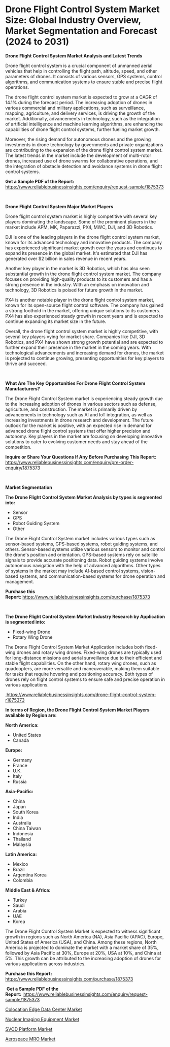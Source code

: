 <p><h1>Drone Flight Control System Market Size: Global Industry Overview, Market Segmentation and Forecast (2024 to 2031)</h1></p><p><strong>Drone Flight Control System Market Analysis and Latest Trends</strong></p>
<p><p>Drone flight control system is a crucial component of unmanned aerial vehicles that help in controlling the flight path, altitude, speed, and other parameters of drones. It consists of various sensors, GPS systems, control algorithms, and communication systems to ensure stable and precise flight operations.</p><p>The drone flight control system market is expected to grow at a CAGR of 14.1% during the forecast period. The increasing adoption of drones in various commercial and military applications, such as surveillance, mapping, agriculture, and delivery services, is driving the growth of the market. Additionally, advancements in technology, such as the integration of artificial intelligence and machine learning algorithms, are enhancing the capabilities of drone flight control systems, further fueling market growth.</p><p>Moreover, the rising demand for autonomous drones and the growing investments in drone technology by governments and private organizations are contributing to the expansion of the drone flight control system market. The latest trends in the market include the development of multi-rotor drones, increased use of drone swarms for collaborative operations, and the integration of obstacle detection and avoidance systems in drone flight control systems.</p></p>
<p><strong>Get a Sample PDF of the Report:&nbsp;</strong> <a href="https://www.reliablebusinessinsights.com/enquiry/request-sample/1875373">https://www.reliablebusinessinsights.com/enquiry/request-sample/1875373</a></p>
<p>&nbsp;</p>
<p><strong>Drone Flight Control System Major Market Players</strong></p>
<p><p>Drone flight control system market is highly competitive with several key players dominating the landscape. Some of the prominent players in the market include APM, MK, Paparazzi, PX4, MWC, DJI, and 3D Robotics.</p><p>DJI is one of the leading players in the drone flight control system market, known for its advanced technology and innovative products. The company has experienced significant market growth over the years and continues to expand its presence in the global market. It's estimated that DJI has generated over $2 billion in sales revenue in recent years.</p><p>Another key player in the market is 3D Robotics, which has also seen substantial growth in the drone flight control system market. The company focuses on providing high-quality products to its customers and has a strong presence in the industry. With an emphasis on innovation and technology, 3D Robotics is poised for future growth in the market.</p><p>PX4 is another notable player in the drone flight control system market, known for its open-source flight control software. The company has gained a strong foothold in the market, offering unique solutions to its customers. PX4 has also experienced steady growth in recent years and is expected to continue expanding its market size in the future.</p><p>Overall, the drone flight control system market is highly competitive, with several key players vying for market share. Companies like DJI, 3D Robotics, and PX4 have shown strong growth potential and are expected to further expand their presence in the market in the coming years. With technological advancements and increasing demand for drones, the market is projected to continue growing, presenting opportunities for key players to thrive and succeed.</p></p>
<p>&nbsp;</p>
<p><strong>What Are The Key Opportunities For Drone Flight Control System Manufacturers?</strong></p>
<p><p>The Drone Flight Control System market is experiencing steady growth due to the increasing adoption of drones in various sectors such as defense, agriculture, and construction. The market is primarily driven by advancements in technology such as AI and IoT integration, as well as increasing investments in drone research and development. The future outlook for the market is positive, with an expected rise in demand for advanced drone flight control systems that offer higher precision and autonomy. Key players in the market are focusing on developing innovative solutions to cater to evolving customer needs and stay ahead of the competition.</p></p>
<p><strong>Inquire or Share Your Questions If Any Before Purchasing This Report:</strong> <a href="https://www.reliablebusinessinsights.com/enquiry/pre-order-enquiry/1875373">https://www.reliablebusinessinsights.com/enquiry/pre-order-enquiry/1875373</a></p>
<p>&nbsp;</p>
<p><strong>Market Segmentation</strong></p>
<p><strong>The Drone Flight Control System Market Analysis by types is segmented into:</strong></p>
<p><ul><li>Sensor</li><li>GPS</li><li>Robot Guiding System</li><li>Other</li></ul></p>
<p><p>The Drone Flight Control System market includes various types such as sensor-based systems, GPS-based systems, robot guiding systems, and others. Sensor-based systems utilize various sensors to monitor and control the drone's position and orientation. GPS-based systems rely on satellite signals to provide accurate positioning data. Robot guiding systems involve autonomous navigation with the help of advanced algorithms. Other types of systems in the market may include AI-based control systems, vision-based systems, and communication-based systems for drone operation and management.</p></p>
<p><strong>Purchase this Report:&nbsp;</strong><a href="https://www.reliablebusinessinsights.com/purchase/1875373">https://www.reliablebusinessinsights.com/purchase/1875373</a></p>
<p>&nbsp;</p>
<p><strong>The Drone Flight Control System Market Industry Research by Application is segmented into:</strong></p>
<p><ul><li>Fixed-wing Drone</li><li>Rotary Wing Drone</li></ul></p>
<p><p>The Drone Flight Control System Market Application includes both fixed-wing drones and rotary wing drones. Fixed-wing drones are typically used for long-distance missions and aerial surveillance due to their efficient and stable flight capabilities. On the other hand, rotary wing drones, such as quadcopters, are more versatile and maneuverable, making them suitable for tasks that require hovering and positioning accuracy. Both types of drones rely on flight control systems to ensure safe and precise operation in various applications.</p></p>
<p><a href="https://www.reliablebusinessinsights.com/drone-flight-control-system-r1875373">&nbsp;https://www.reliablebusinessinsights.com/drone-flight-control-system-r1875373</a></p>
<p><strong>In terms of Region, the Drone Flight Control System Market Players available by Region are:</strong></p>
<p>
    <p> <strong> North America: </strong>
        <ul>
            <li>United States</li>
            <li>Canada</li>
        </ul>
        </p> 
    <p> <strong> Europe: </strong>
        <ul>
            <li>Germany</li>
            <li>France</li>
            <li>U.K.</li>
            <li>Italy</li>
            <li>Russia</li>
        </ul>
        </p> 
    <p> <strong> Asia-Pacific: </strong>
        <ul>
            <li>China</li>
            <li>Japan</li>
            <li>South Korea</li>
            <li>India</li>
            <li>Australia</li>
            <li>China Taiwan</li>
            <li>Indonesia</li>
            <li>Thailand</li>
            <li>Malaysia</li>
        </ul>
        </p> 
    <p> <strong> Latin America: </strong>
        <ul>
            <li>Mexico</li>
            <li>Brazil</li>
            <li>Argentina Korea</li>
            <li>Colombia</li>
        </ul>
        </p> 
    <p> <strong> Middle East & Africa: </strong>
        <ul>
            <li>Turkey</li>
            <li>Saudi</li>
            <li>Arabia</li>
            <li>UAE</li>
            <li>Korea</li>
        </ul>
    </p>
    </p>
<p><p>The Drone Flight Control System Market is expected to witness significant growth in regions such as North America (NA), Asia Pacific (APAC), Europe, United States of America (USA), and China. Among these regions, North America is projected to dominate the market with a market share of 35%, followed by Asia Pacific at 30%, Europe at 20%, USA at 10%, and China at 5%. This growth can be attributed to the increasing adoption of drones for various applications across industries.</p></p>
<p><strong>Purchase this Report: </strong><a href="https://www.reliablebusinessinsights.com/purchase/1875373">https://www.reliablebusinessinsights.com/purchase/1875373</a></p>
<p>&nbsp;<strong>Get a Sample PDF of the Report:&nbsp;&nbsp;</strong><a href="https://www.reliablebusinessinsights.com/enquiry/request-sample/1875373">https://www.reliablebusinessinsights.com/enquiry/request-sample/1875373</a></p>
<p><strong></strong></p>
<p><p><a href="https://github.com/julian6Skinner/Market-Research-Report-List-1/blob/main/colocation-edge-data-center-market.md">Colocation Edge Data Center Market</a></p><p><a href="https://www.linkedin.com/pulse/nuclear-imaging-equipment-industry-analysis-report-its-market-wuw9f">Nuclear Imaging Equipment Market</a></p><p><a href="https://github.com/jakobeblake56/Market-Research-Report-List-1/blob/main/svod-platform-market.md">SVOD Platform Market</a></p><p><a href="https://www.linkedin.com/pulse/aerospace-mro-market-research-report-includes-analysis-size-qkp6c">Aerospace MRO Market</a></p></p>